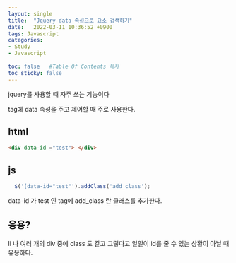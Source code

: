 ```yaml
---
layout: single
title:  "Jquery data 속성으로 요소 검색하기"
date:   2022-03-11 10:36:52 +0900
tags: Javascript
categories: 
- Study
- Javascript
  
toc: false   #Table Of Contents 목차
toc_sticky: false
---
```


jquery를 사용할 때 자주 쓰는 기능이다

tag에 data 속성을 주고 제어할 때 주로 사용한다.

## html

```html
<div data-id ="test"> </div>
```

## js

```javascript
  $('[data-id="test"').addClass('add_class');
```

data-id 가 test 인 tag에 add_class 란 클래스를 추가한다.

## 응용?

li 나 여러 개의 div 중에 class 도 같고 그렇다고 일일이 id를 줄 수 있는 상황이 아닐 때 유용하다.
